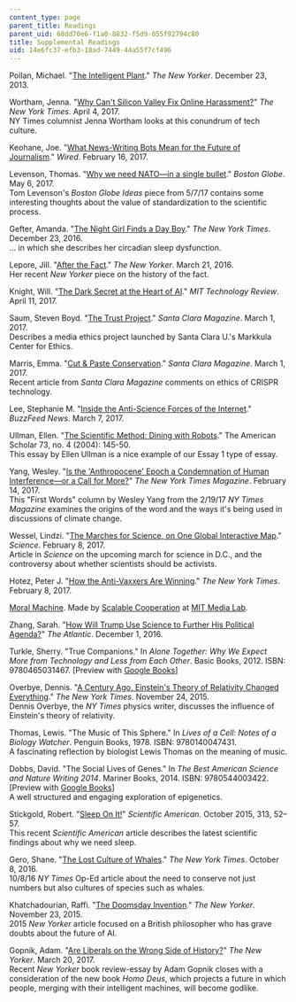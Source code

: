 ```yaml
---
content_type: page
parent_title: Readings
parent_uid: 68dd70e6-f1a0-8832-f5d9-055f92794c80
title: Supplemental Readings
uid: 14e6fc37-efb3-18ad-7449-44a55f7cf496
---
```


Pollan, Michael. "[The Intelligent Plant](http://michaelpollan.com/articles-archive/the-intelligent-plant/)." _The New Yorker_. December 23, 2013.

Wortham, Jenna. "[Why Can't Silicon Valley Fix Online Harassment?](https://www.nytimes.com/2017/04/04/magazine/why-cant-silicon-valley-fix-online-harassment.html?_r=0&mtrref=stellar.mit.edu&gwh=0B887F6234E773FB81E44B49B9D09FF0&gwt=pay)" _The New York Times_. April 4, 2017.  
NY Times columnist Jenna Wortham looks at this conundrum of tech culture.

Keohane, Joe. "[What News-Writing Bots Mean for the Future of Journalism](https://www.wired.com/2017/02/robots-wrote-this-story/)." _Wired_. February 16, 2017.

Levenson, Thomas. "[Why we need NATO—in a single bullet](https://www.bostonglobe.com/ideas/2017/05/05/why-need-nato-single-bullet/I2wR8DouAWk5DIkUwnoyWJ/story.html)." _Boston Globe_. May 6, 2017.  
Tom Levenson's _Boston Globe Ideas_ piece from 5/7/17 contains some interesting thoughts about the value of standardization to the scientific process.

Gefter, Amanda. "[The Night Girl Finds a Day Boy](https://www.nytimes.com/2016/12/23/style/modern-love-dating-sleep-disorder.html?_r=0&mtrref=stellar.mit.edu&gwh=70EB5C18154064D981974183AF92D662&gwt=pay)." _The New York Times_. December 23, 2016.  
... in which she describes her circadian sleep dysfunction.

Lepore, Jill. "[After the Fact](http://www.newyorker.com/magazine/2016/03/21/the-internet-of-us-and-the-end-of-facts)." _The New Yorker_. March 21, 2016.  
Her recent _New Yorker_ piece on the history of the fact.

Knight, Will. "[The Dark Secret at the Heart of AI](https://www.technologyreview.com/s/604087/the-dark-secret-at-the-heart-of-ai/)." _MIT Technology Review_. April 11, 2017.

Saum, Steven Boyd. "[The Trust Project](https://magazine.scu.edu/scm/spring2017/features.cfm?b=439&c=24065)." _Santa Clara Magazine_. March 1, 2017.  
Describes a media ethics project launched by Santa Clara U.'s Markkula Center for Ethics.

Marris, Emma. "[Cut & Paste Conservation](https://magazine.scu.edu/scm/spring2017/features.cfm?b=439&c=24021)." _Santa Clara Magazine_. March 1, 2017.  
Recent article from _Santa Clara Magazine_ comments on ethics of CRISPR technology.

Lee, Stephanie M. "[Inside the Anti-Science Forces of the Internet](https://www.buzzfeed.com/stephaniemlee/inside-the-internets-war-on-science?utm_term=.mdB5VEG4M)." _BuzzFeed News_. March 7, 2017.

Ullman, Ellen. "[The Scientific Method: Dining with Robots](http://www.jstor.org/stable/41221351)." The American Scholar 73, no. 4 (2004): 145-50.  
This essay by Ellen Ullman is a nice example of our Essay 1 type of essay.

Yang, Wesley. "[Is the 'Anthropocene' Epoch a Condemnation of Human Interference—or a Call for More?](https://www.nytimes.com/2017/02/14/magazine/is-the-anthropocene-era-a-condemnation-of-human-interference-or-a-call-for-more.html?rref=collection%2Fsectioncollection%2Fmagazine&action=click&contentCollection=magazine&region=stream&module=stream_unit&version=latest&contentPlacement=8&pgtype=sectionfront&mtrref=stellar.mit.edu&gwh=9C102A696B8476F9DC434F3121ED55E2&gwt=pay)" _The New York Times Magazine_. February 14, 2017.  
This "First Words" column by Wesley Yang from the 2/19/17 _NY Times Magazine_ examines the origins of the word and the ways it's being used in discussions of climate change.

Wessel, Lindzi. "[The Marches for Science, on One Global Interactive Map](http://www.sciencemag.org/news/2017/02/marches-science-one-global-interactive-map)." _Science_. February 8, 2017.  
Article in _Science_ on the upcoming march for science in D.C., and the controversy about whether scientists should be activists.

Hotez, Peter J. "[How the Anti-Vaxxers Are Winning](https://www.nytimes.com/2017/02/08/opinion/how-the-anti-vaxxers-are-winning.html?action=click&pgtype=Homepage&clickSource=story-heading&module=opinion-c-col-left-region&region=opinion-c-col-left-region&WT.nav=opinion-c-col-left-region&_r=0&mtrref=stellar.mit.edu&gwh=00E0B656DA2381A4157C9BAF9FAF1EE9&gwt=pay&assetType=opinion)." _The New York Times_. February 8, 2017.

[Moral Machine](http://moralmachine.mit.edu/). Made by [Scalable Cooperation](https://www.media.mit.edu/groups/scalable-cooperation/overview/) at [MIT Media Lab](https://www.media.mit.edu/).

Zhang, Sarah. "[How Will Trump Use Science to Further His Political Agenda?](https://www.theatlantic.com/science/archive/2016/12/trump-science-factiness/508916/)" _The Atlantic_. December 1, 2016.

Turkle, Sherry. "True Companions." In _Alone Together: Why We Expect More from Technology and Less from Each Other_. Basic Books, 2012. ISBN: 9780465031467. \[Preview with [Google Books](https://books.google.com/books?id=_Dhf5xEZZD0C&lpg=PP1&dq=alone%20together&pg=PA53#v=onepage&q&f=false)\]

Overbye, Dennis. "[A Century Ago, Einstein's Theory of Relativity Changed Everything](https://www.nytimes.com/2015/11/24/science/a-century-ago-einsteins-theory-of-relativity-changed-everything.html?hp&action=click&pgtype=Homepage&clickSource=story-heading&module=second-column-region&region=top-news&WT.nav=top-news&mtrref=stellar.mit.edu&gwh=6284AC01116540495EFC88A63014E3FD&gwt=pay)." _The New York Times_. November 24, 2015.  
Dennis Overbye, the _NY Times_ physics writer, discusses the influence of Einstein's theory of relativity.

Thomas, Lewis. "The Music of This Sphere." In _Lives of a Cell: Notes of a Biology Watcher_. Penguin Books, 1978. ISBN: 9780140047431.  
A fascinating reflection by biologist Lewis Thomas on the meaning of music.

Dobbs, David. "The Social Lives of Genes." In _The Best American Science and Nature Writing 2014_. Mariner Books, 2014. ISBN: 9780544003422. \[Preview with [Google Books](https://books.google.com/books?id=CLbaAgAAQBAJ&lpg=PP1&dq=best%20american%20science%20and%20nature%20writing%202014&pg=PA19#v=onepage&q&f=false)\]  
A well structured and engaging exploration of epigenetics.

Stickgold, Robert. "[Sleep On It!](http://palgrave.nature.com/scientificamerican/journal/v313/n4/full/scientificamerican1015-52.html)" _Scientific American_. October 2015, 313, 52–57.  
This recent _Scientific American_ article describes the latest scientific findings about why we need sleep.

Gero, Shane. "[The Lost Culture of Whales](https://www.nytimes.com/2016/10/09/opinion/sunday/the-lost-cultures-of-whales.html?_r=0&mtrref=stellar.mit.edu&gwh=E33F194892E34E95A110776008343A87&gwt=pay&assetType=opinion)." _The New York Times_. October 8, 2016.  
10/8/16 _NY Times_ Op-Ed article about the need to conserve not just numbers but also cultures of species such as whales.

Khatchadourian, Raffi. "[The Doomsday Invention](http://www.newyorker.com/magazine/2015/11/23/doomsday-invention-artificial-intelligence-nick-bostrom)." _The New Yorker_. November 23, 2015.  
2015 _New Yorker_ article focused on a British philosopher who has grave doubts about the future of AI.

Gopnik, Adam. "[Are Liberals on the Wrong Side of History?](http://www.newyorker.com/magazine/2017/03/20/are-liberals-on-the-wrong-side-of-history)" _The New Yorker_. March 20, 2017.  
Recent _New Yorker_ book review-essay by Adam Gopnik closes with a consideration of the new book _Homo Deus_, which projects a future in which people, merging with their intelligent machines, will become godlike.